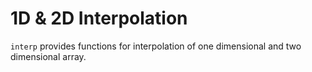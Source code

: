 # 1D & 2D Interpolation

`interp` provides functions for interpolation of one dimensional and two dimensional array.
